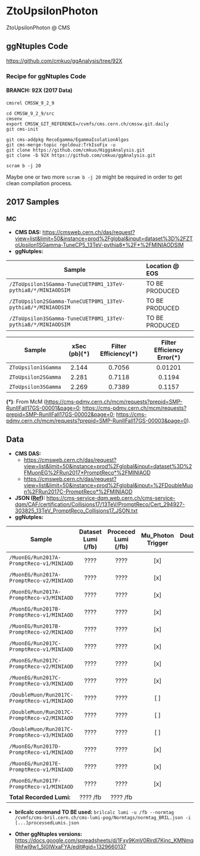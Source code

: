 # ZtoUpsilonPhoton
ZtoUpsilonPhoton @ CMS

## ggNtuples Code
https://github.com/cmkuo/ggAnalysis/tree/92X

### Recipe for ggNtuples Code
#### BRANCH: 92X (2017 Data)
```
cmsrel CMSSW_9_2_9

cd CMSSW_9_2_9/src 
cmsenv 
export CMSSW_GIT_REFERENCE=/cvmfs/cms.cern.ch/cmssw.git.daily 
git cms-init 

git cms-addpkg RecoEgamma/EgammaIsolationAlgos 
git cms-merge-topic rgoldouz:TrkIsoFix -u 
git clone https://github.com/cmkuo/HiggsAnalysis.git 
git clone -b 92X https://github.com/cmkuo/ggAnalysis.git 

scram b -j 20
```

Maybe one or two more ```scram b -j 20``` might be required in order to get clean compilation process.



## 2017 Samples
### MC 
- **CMS DAS:** https://cmsweb.cern.ch/das/request?view=list&limit=50&instance=prod%2Fglobal&input=dataset%3D%2FZToUpsilon1SGamma-TuneCP5_13TeV-pythia8*%2F*%2FMINIAODSIM
- **ggNutples:**

| **Sample**         | **Location @ EOS**  |
| ------- |:-------|
| ```/ZToUpsilon1SGamma-TuneCUETP8M1_13TeV-pythia8/*/MINIAODSIM```   |	TO BE PRODUCED |
| ```/ZToUpsilon2SGamma-TuneCUETP8M1_13TeV-pythia8/*/MINIAODSIM```   |	TO BE PRODUCED |
| ```/ZToUpsilon3SGamma-TuneCUETP8M1_13TeV-pythia8/*/MINIAODSIM```   |		TO BE PRODUCED |

| **Sample**         | **xSec (pb)(*)**  | **Filter Efficiency(*)**  |  **Filter Efficiency Error(*)**  |
| ------ |:--------:|:-------:|:------:|
| ```ZToUpsilon1SGamma```   |	2.144  | 0.7056 | 0.01201 |
| ```ZToUpsilon2SGamma```   |	2.281 | 0.7118 | 0.1194 |
| ```ZToUpsilon3SGamma```   |	2.269 | 0.7389 | 0.1157 |

**(*)**: From McM (https://cms-pdmv.cern.ch/mcm/requests?prepid=SMP-RunIIFall17GS-00001&page=0; https://cms-pdmv.cern.ch/mcm/requests?prepid=SMP-RunIIFall17GS-00002&page=0; https://cms-pdmv.cern.ch/mcm/requests?prepid=SMP-RunIIFall17GS-00003&page=0). 



## Data
- **CMS DAS:** 
  - https://cmsweb.cern.ch/das/request?view=list&limit=50&instance=prod%2Fglobal&input=dataset%3D%2FMuonEG%2FRun2017*PromptReco*%2FMINIAOD
  - https://cmsweb.cern.ch/das/request?view=list&limit=50&instance=prod%2Fglobal&input=%2FDoubleMuon%2FRun2017C-PromptReco*%2FMINIAOD
- **JSON ([Ref](https://twiki.cern.ch/twiki/bin/view/CMS/PdmV2017Analysis)):** https://cms-service-dqm.web.cern.ch/cms-service-dqm/CAF/certification/Collisions17/13TeV/PromptReco/Cert_294927-303825_13TeV_PromptReco_Collisions17_JSON.txt
- **ggNutples:**

| **Sample**        | **Dataset Lumi (/fb)** | **Proceced Lumi (/fb)**  |  Mu_Photon Trigger  |  DoubleMu_Photon Trigger  |**Location @ EOS**  |
| ------------- |:-------------:|:-------------:| :-------------:|:-------------:|:-----| 
| ```/MuonEG/Run2017A-PromptReco-v1/MINIAOD```  | ????| ???? |	[x] |	[ ]  |	TO BE PRODUCED |
| ```/MuonEG/Run2017A-PromptReco-v2/MINIAOD```  | ????| ???? |	[x] |	[ ]  |	TO BE PRODUCED |
| ```/MuonEG/Run2017A-PromptReco-v3/MINIAOD```  | ????| ???? |	[x] |	[ ]  |	TO BE PRODUCED |
| ```/MuonEG/Run2017B-PromptReco-v1/MINIAOD```  | ????| ???? |	[x] |	[ ]  |	TO BE PRODUCED |
| ```/MuonEG/Run2017B-PromptReco-v2/MINIAOD```  | ????| ???? |	[x] |	[ ] |	TO BE PRODUCED |
| ```/MuonEG/Run2017C-PromptReco-v1/MINIAOD```  | ????| ???? |	[x] |	[ ]  |	TO BE PRODUCED |
| ```/MuonEG/Run2017C-PromptReco-v2/MINIAOD```  | ????| ???? |	[x] |	[ ]  |	TO BE PRODUCED |
| ```/MuonEG/Run2017C-PromptReco-v3/MINIAOD```  | ????| ???? |	[x] |	[ ]  |	TO BE PRODUCED |
| ```/DoubleMuon/Run2017C-PromptReco-v1/MINIAOD```  | ????| ???? |	[ ] |	[x]  |	TO BE PRODUCED |
| ```/DoubleMuon/Run2017C-PromptReco-v2/MINIAOD```  | ????| ???? |	[ ] |	[x]  |	TO BE PRODUCED |
| ```/DoubleMuon/Run2017C-PromptReco-v3/MINIAOD```  | ????| ???? |	[ ] |	[x]  |	TO BE PRODUCED |
| ```/MuonEG/Run2017D-PromptReco-v1/MINIAOD```  | ????| ???? |	[x] |	[x]  |	TO BE PRODUCED |
| ```/MuonEG/Run2017E-PromptReco-v1/MINIAOD```  | ????| ???? |	[x] |	[x] |	TO BE PRODUCED |
| ```/MuonEG/Run2017F-PromptReco-v1/MINIAOD```  | ????| ???? |	[x] |	[x]  |	TO BE PRODUCED |
| **Total Recorded Lumi:**  |	???? /fb |	???? /fb |	  |

- **brilcalc command TO BE used:**
```brilcalc lumi -u /fb --normtag /cvmfs/cms-bril.cern.ch/cms-lumi-pog/Normtags/normtag_BRIL.json -i [...]processedLumis.json```


- **Other ggNtuples versions:** https://docs.google.com/spreadsheets/d/1Fxy9KmV0Rirdl7Kjnc_KMNmqRhfwl9w1_5I0IWxaFYA/edit#gid=1329660137

